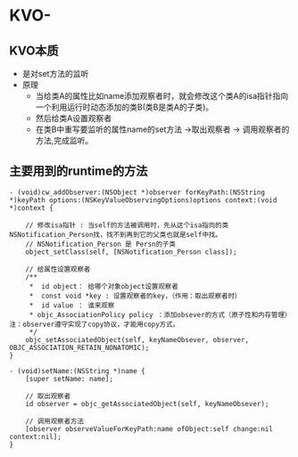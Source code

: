 # KVO-
## KVO本质
* 是对set方法的监听
* 原理
  * 当给类A的属性比如name添加观察者时，就会修改这个类A的isa指针指向一个利用运行时动态添加的类B(类B是类A的子类)。
  * 然后给类A设置观察者
  * 在类B中重写要监听的属性name的set方法 ->取出观察者 -> 调用观察者的方法,完成监听。
  
## 主要用到的runtime的方法
```objc
- (void)cw_addObserver:(NSObject *)observer forKeyPath:(NSString *)keyPath options:(NSKeyValueObservingOptions)options context:(void *)context {
  
    // 修改isa指针 : 当self的方法被调用时，先从这个isa指向的类NSNotification_Person找，找不到再到它的父类也就是self中找。
    // NSNotification_Person 是 Persn的子类
    object_setClass(self, [NSNotification_Person class]);
    
    // 给属性设置观察者
    /**
     *  id object： 给哪个对象object设置观察者
     *  const void *key : 设置观察者的key，（作用：取出观察者时）
     *  id value ： 谁来观察
     * objc_AssociationPolicy policy ：添加obsever的方式（原子性和内存管理）注：observer遵守实现了copy协议，才能用copy方式。
     */
    objc_setAssociatedObject(self, keyNameObsever, observer, OBJC_ASSOCIATION_RETAIN_NONATOMIC);
}

- (void)setName:(NSString *)name {
    [super setName: name];
    
    // 取出观察者
    id observer = objc_getAssociatedObject(self, keyNameObsever);
    
    // 调用观察者方法
    [observer observeValueForKeyPath:name ofObject:self change:nil context:nil];
}
```
